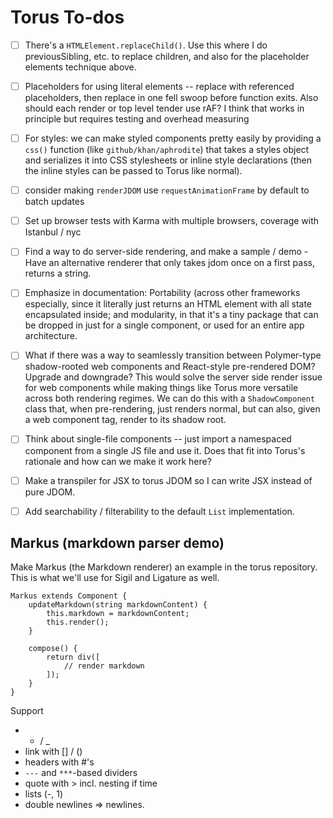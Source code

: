 # Torus To-dos

- [ ] There's a `HTMLElement.replaceChild()`. Use this where I do previousSibling, etc. to replace children, and also for the placeholder elements technique above.

- [ ] Placeholders for using literal elements -- replace with referenced placeholders, then replace in one fell swoop before function exits. Also should each render or top level tender use rAF? I think that works in principle but requires testing and overhead measuring

- [ ] For styles: we can make styled components pretty easily by providing a `css()` function (like `github/khan/aphrodite`) that takes a styles object and serializes it into CSS stylesheets or inline style declarations (then the inline styles can be passed to Torus like normal).

- [ ] consider making `renderJDOM` use `requestAnimationFrame` by default to batch updates

- [ ] Set up browser tests with Karma with multiple browsers, coverage with Istanbul / nyc

- [ ] Find a way to do server-side rendering, and make a sample / demo - Have an alternative renderer that only takes jdom once on a first pass, returns a string.

- [ ] Emphasize in documentation: Portability (across other frameworks especially, since it literally just returns an HTML element with all state encapsulated inside; and modularity, in that it's a tiny package that can be dropped in just for a single component, or used for an entire app architecture.

- [ ] What if there was a way to seamlessly transition between Polymer-type shadow-rooted web components and React-style pre-rendered DOM? Upgrade and downgrade? This would solve the server side render issue for web components while making things like Torus more versatile across both rendering regimes. We can do this with a `ShadowComponent` class that, when pre-rendering, just renders normal, but can also, given a web component tag, render to its shadow root.

- [ ] Think about single-file components -- just import a namespaced component from a single JS file and use it. Does that fit into Torus's rationale and how can we make it work here?

- [ ] Make a transpiler for JSX to torus JDOM so I can write JSX instead of pure JDOM.

- [ ] Add searchability / filterability to the default `List` implementation.

## Markus (markdown parser demo)

Make Markus (the Markdown renderer) an example in the torus repository. This is what we'll use for Sigil and Ligature as well.

```
Markus extends Component {
    updateMarkdown(string markdownContent) {
        this.markdown = markdownContent;
        this.render();
    }

    compose() {
        return div([
            // render markdown
        ]);
    }
}
```

Support
- * / _
- link with [] / ()
- headers with #'s
- `---` and `***`-based dividers
- quote with > incl. nesting if time
- lists (-, 1)
- double newlines => newlines.

